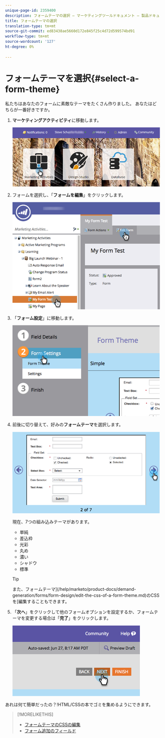 ```yaml
---
unique-page-id: 2359400
description: フォームテーマの選択 — マーケティングツールドキュメント — 製品ドキュメント
title: フォームテーマの選択
translation-type: tm+mt
source-git-commit: ed83438ae5660d172e845f25c4d72d599574bd91
workflow-type: tm+mt
source-wordcount: '127'
ht-degree: 0%

---
```



# フォームテーマを選択{#select-a-form-theme}

私たちはあなたのフォームに素敵なテーマをたくさん作りました。 あなたはどちらが一番好きですか。

1. **マーケティングアクティビティ**&#x200B;に移動します。

   ![](assets/login-marketing-activities-1.png)

1. フォームを選択し、「**フォームを編集**」をクリックします。

   ![](assets/editform.png)

1. 「**フォーム設定**」に移動します。

   ![](assets/image2014-9-15-17-7-7.png)

1. 前後に切り替えて、好みの&#x200B;**フォームテーマ**&#x200B;を選択します。

   ![](assets/image2014-9-15-17-3a7-3a20.png)

   現在、7つの組み込みテーマがあります。

   * 単純
   * 差込枠
   * 光彩
   * 丸め
   * 濃い
   * シャドウ
   * 標準

   >[!TIP]
   >
   >また、フォームテーマ](/help/marketo/product-docs/demand-generation/forms/form-design/edit-the-css-of-a-form-theme.md)のCSSを[編集することもできます。

1. 「**次へ**」をクリックして他のフォームオプションを設定するか、フォームテーマを変更する場合は「**完了**」をクリックします。

   ![](assets/image2014-9-15-17-3a8-3a22.png)

あれは何て簡単だったの？!HTML/CSSの本でゴミを集めるようにできます。

>[!MORELIKETHIS]
>
>* [フォームテーマのCSSの編集](/help/marketo/product-docs/demand-generation/forms/form-design/edit-the-css-of-a-form-theme.md)
>* [フォーム追加のフィールド](/help/marketo/product-docs/demand-generation/forms/creating-a-form/add-a-field-to-a-form.md)

